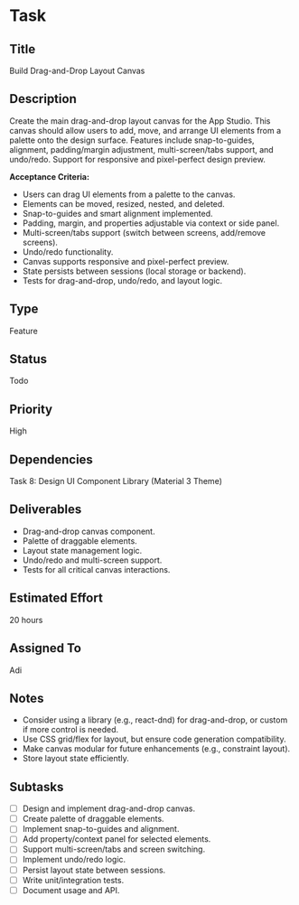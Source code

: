 # Task

## Title
Build Drag-and-Drop Layout Canvas

## Description
Create the main drag-and-drop layout canvas for the App Studio. This canvas should allow users to add, move, and arrange UI elements from a palette onto the design surface. Features include snap-to-guides, alignment, padding/margin adjustment, multi-screen/tabs support, and undo/redo. Support for responsive and pixel-perfect design preview.

**Acceptance Criteria:**
- Users can drag UI elements from a palette to the canvas.
- Elements can be moved, resized, nested, and deleted.
- Snap-to-guides and smart alignment implemented.
- Padding, margin, and properties adjustable via context or side panel.
- Multi-screen/tabs support (switch between screens, add/remove screens).
- Undo/redo functionality.
- Canvas supports responsive and pixel-perfect preview.
- State persists between sessions (local storage or backend).
- Tests for drag-and-drop, undo/redo, and layout logic.

## Type
Feature

## Status
Todo

## Priority
High

## Dependencies
Task 8: Design UI Component Library (Material 3 Theme)

## Deliverables
- Drag-and-drop canvas component.
- Palette of draggable elements.
- Layout state management logic.
- Undo/redo and multi-screen support.
- Tests for all critical canvas interactions.

## Estimated Effort
20 hours

## Assigned To
Adi

## Notes
- Consider using a library (e.g., react-dnd) for drag-and-drop, or custom if more control is needed.
- Use CSS grid/flex for layout, but ensure code generation compatibility.
- Make canvas modular for future enhancements (e.g., constraint layout).
- Store layout state efficiently.

## Subtasks
- [ ] Design and implement drag-and-drop canvas.
- [ ] Create palette of draggable elements.
- [ ] Implement snap-to-guides and alignment.
- [ ] Add property/context panel for selected elements.
- [ ] Support multi-screen/tabs and screen switching.
- [ ] Implement undo/redo logic.
- [ ] Persist layout state between sessions.
- [ ] Write unit/integration tests.
- [ ] Document usage and API.